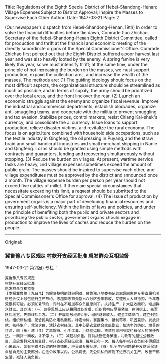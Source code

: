 Title: Regulations of the Eighth Special District of Hebei-Shandong-Henan: Village Expenses Subject to District Approval; Inspire the Masses to Supervise Each Other
Author:
Date: 1947-03-21
Page: 2

(Our newspaper's dispatch from Hebei-Shandong-Henan, 19th) In order to solve the financial difficulties before the dawn, Comrade Guo Zhichao, Secretary of the Hebei-Shandong-Henan Eighth District Committee, called for production and thrift at the financial and economic meeting of the directly subordinate organs of the Special Commissioner's Office. Comrade Zhichao first pointed out that the Eighth District suffered a poor harvest last year and was also heavily looted by the enemy. A spring famine is very likely this year, so we must intensify thrift; at the same time, under the principle of not increasing the burden on the masses, we must support production, expand the collection area, and increase the wealth of the masses. The methods are: (1) The guiding ideology should focus on the most difficult aspects, the organizational structure should be streamlined as much as possible, and in terms of supply, the army should be prioritized over the local areas, and the front line over the rear. (2) Launch an economic struggle against the enemy and organize fiscal revenue. Improve the industrial and commercial departments, establish blockades, organize anti-smuggling teams, and cooperate with the militia to prevent smuggling and tax evasion. Stabilize prices, control markets, resist Chiang Kai-shek's currency, and consolidate the Ji currency. Issue loans to support production, relieve disaster victims, and revitalize the rural economy. The focus is on agriculture combined with household side occupations, such as the textile industry in Qingfeng, the oil pressing in Puyang, and the straw braid and small handicraft industries and small merchant shipping in Nanle and Qingfeng. Loans should be granted using simple methods with contracts and guarantors, lending and recovering simultaneously without stopping. (3) Reduce the burden on villages. At present, wartime service tasks are heavy, and village expenses sometimes exceed the amount of public grain. The masses should be inspired to supervise each other, and village expenditures must be approved by the district and announced once a month. The village expense burden per person per year should not exceed five catties of millet. If there are special circumstances that necessitate exceeding this limit, a request should be submitted to the Special Commissioner's Office for approval. (4) The issue of production by government organs is a major part of developing financial resources and ensuring self-sufficiency. Within the limits of laws and policies, and under the principle of benefiting both the public and private sectors and prioritizing the public sector, government organs should engage in production to improve the lives of cadres and reduce the burden on the people.



<hr /> 

Original: 


### 冀鲁豫八专区规定  村款开支经区批准  启发群众互相监督

1947-03-21
第2版()
专栏：

    冀鲁豫八专区规定
    村款开支经区批准
    启发群众互相监督
    【本报冀鲁豫十九日电】为解决黎明前财经困难，冀鲁豫八地委书记郭志超同志在专署直属机关财经会议上号召进行生产节约。志超同志首先指出八分区去年歉收，又遭敌人大肆抢掠，今年春荒很有可能，必须加紧节约；同时在不增加群众负担原则下，扶持生产，扩大征收面积，增加群众财富。其办法：（一）领导思想上应从最困难处着眼，组织机构应尽量紧缩，在供给上，先军队后地方，先前线后后方。（二）开展对敌经济斗争，组织财政收入。健全工商部门，建立封锁线，组织缉私组，配合民兵防止走私漏税。稳定物价，掌握集市，抵制蒋币，巩固冀钞。发放贷款，扶持生产，救济灾民，活跃农村经济。其中心是农业结合家庭副业，如清丰的纺织，濮县的打油，南（乐）清（丰）之草帽辫、小手工业、小商船运输。贷款应采用有契约有保人的简便办法，一面贷一面收，永不停止。（三）减轻村负担。目前战勤任务繁重，村款有的超过公粮数目，应启发群众互相监督，村开支必须经区批准，每月公布一次。每人每年村开支负担不得超过小米五斤，如有不得不超过的特殊情形，应呈请专署批准。（四）机关生产问题是开发财源保证自给自足的主要部分。在法令政策以内，公私两便、先公后私的原则下进行机关生产，改善干部生活，减轻人民负担。
